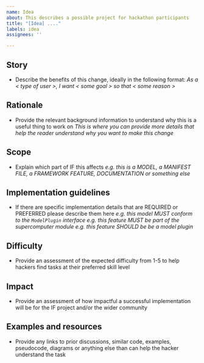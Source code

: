 ```yaml
---
name: Idea
about: This describes a possible project for hackathon participants
title: "[Idea] ...."
labels: idea
assignees: ''

---
```


## Story
- Describe the benefits of this change, ideally in the following format:
*As a < type of user >, I want < some goal > so that < some reason >*

## Rationale
- Provide the relevant background information to understand why this is a useful thing to work on
*This is where you can provide more details that help the reader understand why you want to make this change*

## Scope
- Explain which part of IF this affects
*e.g. this is a MODEL, a MANIFEST FILE, a FRAMEWORK FEATURE, DOCUMENTATION or something else*

## Implementation guidelines
- If there are specific implementation details that are REQUIRED or PREFERRED please describe them here
*e.g. this model MUST conform to the `ModelPlugin` interface*
*e.g. this feature MUST be part of the supercomputer module*
*e.g. this feature SHOULD be be a model plugin*

## Difficulty
- Provide an assessment of the expected difficulty from 1-5 to help hackers find tasks at their preferred skill level

## Impact
- Provide an assessment of how impactful a successful implementation will be for the IF project and/or the wider community

## Examples and resources
- Provide any links to prior discussions, similar code, examples, pseudocode, diagrams or anything else than can help the hacker understand the task
